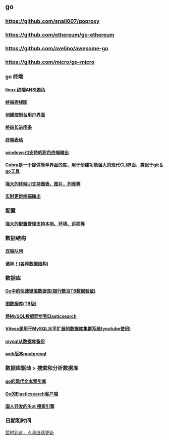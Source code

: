 ## go
### https://github.com/snail007/goproxy
### https://github.com/ethereum/go-ethereum
### https://github.com/avelino/awesome-go
### https://github.com/micro/go-micro

### go 终端
#### [linux 终端ANSI颜色](https://github.com/logrusorgru/aurora)
#### [终端折线图](https://github.com/guptarohit/asciigraph)
#### [创建控制台用户界面](https://github.com/jroimartin/gocui)
#### [终端长进度条](https://github.com/vbauerster/mpb)
#### [终端表格](https://github.com/alexeyco/simpletable)
#### [windows也支持的彩色终端输出](https://github.com/gookit/color)
#### [Cobra是一个提供简单界面的库，用于创建功能强大的现代CLI界面，类似于git＆go工具](https://github.com/spf13/cobra) 
#### [强大的终端UI支持图表，图片，列表等](https://github.com/gizak/termui)
#### [实时更新终端输出](https://github.com/gosuri/uilive)

### 配置
#### [强大的配置管理支持本地、环境、远程等](https://github.com/spf13/viper)

### 数据结构
#### [双端队列](https://github.com/edwingeng/deque)
#### [诸神！(各种数据结构)](https://github.com/emirpasic/gods)

### 数据库
#### [Go中的快速键值数据库(银行数百TB数据验证)](https://github.com/dgraph-io/badger)
#### [图数据库(TB级)](https://github.com/dgraph-io/dgraph)
#### [将MySQL数据同步到Elasticsearch](https://github.com/siddontang/go-mysql-elasticsearch)
#### [Vitess是用于MySQL水平扩展的数据库集群系统(youtube使用)](https://github.com/vitessio/vitess)
#### [mysql从数据库备份](https://github.com/siddontang/go-mysql)
#### [web版本postgresql](https://github.com/sosedoff/pgweb)

### 数据库驱动 > 搜索和分析数据库
#### [go的现代文本索引库](https://github.com/blevesearch/bleve)
#### [Go的Elasticsearch客户端](https://github.com/olivere/elastic)
#### [国人开发的Riot 搜索引擎](https://github.com/go-ego/riot)

### 日期和时间
[暂时到这，点我继续更新](https://github.com/avelino/awesome-go#date-and-time)
